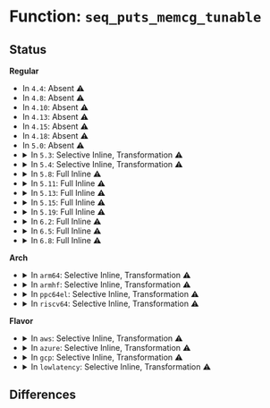 # Function: <code>seq_puts_memcg_tunable</code>

## Status
<b>Regular</b>
<ul>
<li>
In <code>4.4</code>: Absent ⚠️
</li>
<li>
In <code>4.8</code>: Absent ⚠️
</li>
<li>
In <code>4.10</code>: Absent ⚠️
</li>
<li>
In <code>4.13</code>: Absent ⚠️
</li>
<li>
In <code>4.15</code>: Absent ⚠️
</li>
<li>
In <code>4.18</code>: Absent ⚠️
</li>
<li>
In <code>5.0</code>: Absent ⚠️
</li>
<li>
<details>
<summary>In <code>5.3</code>: Selective Inline, Transformation ⚠️</summary>

**Collision:** Unique Static

**Inline:** Selective

**Transformation:** True

**Instances:**

```
In mm/memcontrol.c (ffffffff812af4ce)
Location: mm/memcontrol.c:5718
Inline: True
Inline callers:
  - mm/memcontrol.c:swap_max_show
  - mm/memcontrol.c:memory_max_show
  - mm/memcontrol.c:memory_high_show
  - mm/memcontrol.c:memory_low_show
  - mm/memcontrol.c:memory_min_show
Direct callers:
  - mm/memcontrol.c:swap_max_show
  - mm/memcontrol.c:memory_max_show
  - mm/memcontrol.c:memory_high_show
  - mm/memcontrol.c:memory_low_show
  - mm/memcontrol.c:memory_min_show
```
**Symbols:**

```
ffffffff812af350-ffffffff812af36e: seq_puts_memcg_tunable.part.0 (STB_LOCAL)
```
</details>
</li>
<li>
<details>
<summary>In <code>5.4</code>: Selective Inline, Transformation ⚠️</summary>

**Collision:** Unique Static

**Inline:** Selective

**Transformation:** True

**Instances:**

```
In mm/memcontrol.c (ffffffff812c0f2e)
Location: mm/memcontrol.c:6058
Inline: True
Inline callers:
  - mm/memcontrol.c:swap_max_show
  - mm/memcontrol.c:memory_max_show
  - mm/memcontrol.c:memory_high_show
  - mm/memcontrol.c:memory_low_show
  - mm/memcontrol.c:memory_min_show
Direct callers:
  - mm/memcontrol.c:swap_max_show
  - mm/memcontrol.c:memory_max_show
  - mm/memcontrol.c:memory_high_show
  - mm/memcontrol.c:memory_low_show
  - mm/memcontrol.c:memory_min_show
```
**Symbols:**

```
ffffffff812c0db0-ffffffff812c0dce: seq_puts_memcg_tunable.part.0 (STB_LOCAL)
```
</details>
</li>
<li>
<details>
<summary>In <code>5.8</code>: Full Inline ⚠️</summary>

**Collision:** Unique Static

**Inline:** Full

**Transformation:** False

**Instances:**

```
In mm/memcontrol.c (ffffffff812f63ee)
Location: mm/memcontrol.c:5965
Inline: True
Inline callers:
  - mm/memcontrol.c:swap_max_show
  - mm/memcontrol.c:swap_max_show
  - mm/memcontrol.c:swap_high_show
  - mm/memcontrol.c:swap_high_show
  - mm/memcontrol.c:memory_max_show
  - mm/memcontrol.c:memory_max_show
  - mm/memcontrol.c:memory_high_show
  - mm/memcontrol.c:memory_high_show
  - mm/memcontrol.c:memory_low_show
  - mm/memcontrol.c:memory_low_show
  - mm/memcontrol.c:memory_min_show
  - mm/memcontrol.c:memory_min_show
```
</details>
</li>
<li>
<details>
<summary>In <code>5.11</code>: Full Inline ⚠️</summary>

**Collision:** Unique Static

**Inline:** Full

**Transformation:** False

**Instances:**

```
In mm/memcontrol.c (ffffffff813016de)
Location: mm/memcontrol.c:6181
Inline: True
Inline callers:
  - mm/memcontrol.c:swap_max_show
  - mm/memcontrol.c:swap_max_show
  - mm/memcontrol.c:swap_high_show
  - mm/memcontrol.c:swap_high_show
  - mm/memcontrol.c:memory_max_show
  - mm/memcontrol.c:memory_max_show
  - mm/memcontrol.c:memory_high_show
  - mm/memcontrol.c:memory_high_show
  - mm/memcontrol.c:memory_low_show
  - mm/memcontrol.c:memory_low_show
  - mm/memcontrol.c:memory_min_show
  - mm/memcontrol.c:memory_min_show
```
</details>
</li>
<li>
<details>
<summary>In <code>5.13</code>: Full Inline ⚠️</summary>

**Collision:** Unique Static

**Inline:** Full

**Transformation:** False

**Instances:**

```
In mm/memcontrol.c (ffffffff81307ece)
Location: mm/memcontrol.c:6003
Inline: True
Inline callers:
  - mm/memcontrol.c:swap_max_show
  - mm/memcontrol.c:swap_max_show
  - mm/memcontrol.c:swap_high_show
  - mm/memcontrol.c:swap_high_show
  - mm/memcontrol.c:memory_max_show
  - mm/memcontrol.c:memory_max_show
  - mm/memcontrol.c:memory_high_show
  - mm/memcontrol.c:memory_high_show
  - mm/memcontrol.c:memory_low_show
  - mm/memcontrol.c:memory_low_show
  - mm/memcontrol.c:memory_min_show
  - mm/memcontrol.c:memory_min_show
```
</details>
</li>
<li>
<details>
<summary>In <code>5.15</code>: Full Inline ⚠️</summary>

**Collision:** Unique Static

**Inline:** Full

**Transformation:** False

**Instances:**

```
In mm/memcontrol.c (ffffffff8135211e)
Location: mm/memcontrol.c:6187
Inline: True
Inline callers:
  - mm/memcontrol.c:swap_max_show
  - mm/memcontrol.c:swap_max_show
  - mm/memcontrol.c:swap_high_show
  - mm/memcontrol.c:swap_high_show
  - mm/memcontrol.c:memory_max_show
  - mm/memcontrol.c:memory_max_show
  - mm/memcontrol.c:memory_high_show
  - mm/memcontrol.c:memory_high_show
  - mm/memcontrol.c:memory_low_show
  - mm/memcontrol.c:memory_low_show
  - mm/memcontrol.c:memory_min_show
  - mm/memcontrol.c:memory_min_show
```
</details>
</li>
<li>
<details>
<summary>In <code>5.19</code>: Full Inline ⚠️</summary>

**Collision:** Unique Static

**Inline:** Full

**Transformation:** False

**Instances:**

```
In mm/memcontrol.c (ffffffff813c9a8d)
Location: mm/memcontrol.c:6133
Inline: True
Inline callers:
  - mm/memcontrol.c:zswap_max_show
  - mm/memcontrol.c:zswap_max_show
  - mm/memcontrol.c:swap_max_show
  - mm/memcontrol.c:swap_max_show
  - mm/memcontrol.c:swap_high_show
  - mm/memcontrol.c:swap_high_show
  - mm/memcontrol.c:memory_max_show
  - mm/memcontrol.c:memory_max_show
  - mm/memcontrol.c:memory_high_show
  - mm/memcontrol.c:memory_high_show
  - mm/memcontrol.c:memory_low_show
  - mm/memcontrol.c:memory_low_show
  - mm/memcontrol.c:memory_min_show
  - mm/memcontrol.c:memory_min_show
```
</details>
</li>
<li>
<details>
<summary>In <code>6.2</code>: Full Inline ⚠️</summary>

**Collision:** Unique Static

**Inline:** Full

**Transformation:** False

**Instances:**

```
In mm/memcontrol.c (ffffffff8144fe4d)
Location: mm/memcontrol.c:6320
Inline: True
Inline callers:
  - mm/memcontrol.c:zswap_max_show
  - mm/memcontrol.c:zswap_max_show
  - mm/memcontrol.c:swap_max_show
  - mm/memcontrol.c:swap_max_show
  - mm/memcontrol.c:swap_high_show
  - mm/memcontrol.c:swap_high_show
  - mm/memcontrol.c:memory_max_show
  - mm/memcontrol.c:memory_max_show
  - mm/memcontrol.c:memory_high_show
  - mm/memcontrol.c:memory_high_show
  - mm/memcontrol.c:memory_low_show
  - mm/memcontrol.c:memory_low_show
  - mm/memcontrol.c:memory_min_show
  - mm/memcontrol.c:memory_min_show
```
</details>
</li>
<li>
<details>
<summary>In <code>6.5</code>: Full Inline ⚠️</summary>

**Collision:** Unique Static

**Inline:** Full

**Transformation:** False

**Instances:**

```
In mm/memcontrol.c (ffffffff8148575d)
Location: mm/memcontrol.c:6386
Inline: True
Inline callers:
  - mm/memcontrol.c:zswap_max_show
  - mm/memcontrol.c:zswap_max_show
  - mm/memcontrol.c:swap_max_show
  - mm/memcontrol.c:swap_max_show
  - mm/memcontrol.c:swap_high_show
  - mm/memcontrol.c:swap_high_show
  - mm/memcontrol.c:memory_max_show
  - mm/memcontrol.c:memory_max_show
  - mm/memcontrol.c:memory_high_show
  - mm/memcontrol.c:memory_high_show
  - mm/memcontrol.c:memory_low_show
  - mm/memcontrol.c:memory_low_show
  - mm/memcontrol.c:memory_min_show
  - mm/memcontrol.c:memory_min_show
```
</details>
</li>
<li>
<details>
<summary>In <code>6.8</code>: Full Inline ⚠️</summary>

**Collision:** Unique Static

**Inline:** Full

**Transformation:** False

**Instances:**

```
In mm/memcontrol.c (ffffffff814b48bd)
Location: mm/memcontrol.c:6674
Inline: True
Inline callers:
  - mm/memcontrol.c:zswap_max_show
  - mm/memcontrol.c:zswap_max_show
  - mm/memcontrol.c:swap_max_show
  - mm/memcontrol.c:swap_max_show
  - mm/memcontrol.c:swap_high_show
  - mm/memcontrol.c:swap_high_show
  - mm/memcontrol.c:memory_max_show
  - mm/memcontrol.c:memory_max_show
  - mm/memcontrol.c:memory_high_show
  - mm/memcontrol.c:memory_high_show
  - mm/memcontrol.c:memory_low_show
  - mm/memcontrol.c:memory_low_show
  - mm/memcontrol.c:memory_min_show
  - mm/memcontrol.c:memory_min_show
```
</details>
</li>
</ul>
<b>Arch</b>
<ul>
<li>
<details>
<summary>In <code>arm64</code>: Selective Inline, Transformation ⚠️</summary>

**Collision:** Unique Static

**Inline:** Selective

**Transformation:** True

**Instances:**

```
In mm/memcontrol.c (ffff800010362374)
Location: mm/memcontrol.c:6058
Inline: True
Inline callers:
  - mm/memcontrol.c:swap_max_show
  - mm/memcontrol.c:memory_max_show
  - mm/memcontrol.c:memory_high_show
  - mm/memcontrol.c:memory_low_show
  - mm/memcontrol.c:memory_min_show
Direct callers:
  - mm/memcontrol.c:swap_max_show
  - mm/memcontrol.c:memory_max_show
  - mm/memcontrol.c:memory_high_show
  - mm/memcontrol.c:memory_low_show
  - mm/memcontrol.c:memory_min_show
```
**Symbols:**

```
ffff800010362170-ffff8000103621ac: seq_puts_memcg_tunable.part.0 (STB_LOCAL)
```
</details>
</li>
<li>
<details>
<summary>In <code>armhf</code>: Selective Inline, Transformation ⚠️</summary>

**Collision:** Unique Static

**Inline:** Selective

**Transformation:** True

**Instances:**

```
In mm/memcontrol.c (c0554cdc)
Location: mm/memcontrol.c:6058
Inline: True
Inline callers:
  - mm/memcontrol.c:swap_max_show
  - mm/memcontrol.c:memory_max_show
  - mm/memcontrol.c:memory_high_show
  - mm/memcontrol.c:memory_low_show
  - mm/memcontrol.c:memory_min_show
Direct callers:
  - mm/memcontrol.c:swap_max_show
  - mm/memcontrol.c:memory_max_show
  - mm/memcontrol.c:memory_high_show
  - mm/memcontrol.c:memory_low_show
  - mm/memcontrol.c:memory_min_show
```
**Symbols:**

```
c0554b48-c0554b78: seq_puts_memcg_tunable.part.0 (STB_LOCAL)
```
</details>
</li>
<li>
<details>
<summary>In <code>ppc64el</code>: Selective Inline, Transformation ⚠️</summary>

**Collision:** Unique Static

**Inline:** Selective

**Transformation:** True

**Instances:**

```
In mm/memcontrol.c (c00000000044f29c)
Location: mm/memcontrol.c:6058
Inline: True
Inline callers:
  - mm/memcontrol.c:swap_max_show
  - mm/memcontrol.c:memory_max_show
  - mm/memcontrol.c:memory_high_show
  - mm/memcontrol.c:memory_low_show
  - mm/memcontrol.c:memory_min_show
Direct callers:
  - mm/memcontrol.c:swap_max_show
  - mm/memcontrol.c:memory_max_show
  - mm/memcontrol.c:memory_high_show
  - mm/memcontrol.c:memory_low_show
  - mm/memcontrol.c:memory_min_show
```
**Symbols:**

```
c00000000044ef90-c00000000044efd4: seq_puts_memcg_tunable.part.0 (STB_LOCAL)
```
</details>
</li>
<li>
<details>
<summary>In <code>riscv64</code>: Selective Inline, Transformation ⚠️</summary>

**Collision:** Unique Static

**Inline:** Selective

**Transformation:** True

**Instances:**

```
In mm/memcontrol.c (ffffffe000241bd0)
Location: mm/memcontrol.c:6058
Inline: True
Inline callers:
  - mm/memcontrol.c:swap_max_show
  - mm/memcontrol.c:memory_max_show
  - mm/memcontrol.c:memory_high_show
  - mm/memcontrol.c:memory_low_show
  - mm/memcontrol.c:memory_min_show
Direct callers:
  - mm/memcontrol.c:swap_max_show
  - mm/memcontrol.c:memory_max_show
  - mm/memcontrol.c:memory_high_show
  - mm/memcontrol.c:memory_low_show
  - mm/memcontrol.c:memory_min_show
```
**Symbols:**

```
ffffffe0002419f0-ffffffe000241a2c: seq_puts_memcg_tunable.part.0 (STB_LOCAL)
```
</details>
</li>
</ul>
<b>Flavor</b>
<ul>
<li>
<details>
<summary>In <code>aws</code>: Selective Inline, Transformation ⚠️</summary>

**Collision:** Unique Static

**Inline:** Selective

**Transformation:** True

**Instances:**

```
In mm/memcontrol.c (ffffffff812b950e)
Location: mm/memcontrol.c:6058
Inline: True
Inline callers:
  - mm/memcontrol.c:swap_max_show
  - mm/memcontrol.c:memory_max_show
  - mm/memcontrol.c:memory_high_show
  - mm/memcontrol.c:memory_low_show
  - mm/memcontrol.c:memory_min_show
Direct callers:
  - mm/memcontrol.c:swap_max_show
  - mm/memcontrol.c:memory_max_show
  - mm/memcontrol.c:memory_high_show
  - mm/memcontrol.c:memory_low_show
  - mm/memcontrol.c:memory_min_show
```
**Symbols:**

```
ffffffff812b9390-ffffffff812b93ae: seq_puts_memcg_tunable.part.0 (STB_LOCAL)
```
</details>
</li>
<li>
<details>
<summary>In <code>azure</code>: Selective Inline, Transformation ⚠️</summary>

**Collision:** Unique Static

**Inline:** Selective

**Transformation:** True

**Instances:**

```
In mm/memcontrol.c (ffffffff812aa79e)
Location: mm/memcontrol.c:6058
Inline: True
Inline callers:
  - mm/memcontrol.c:swap_max_show
  - mm/memcontrol.c:memory_max_show
  - mm/memcontrol.c:memory_high_show
  - mm/memcontrol.c:memory_low_show
  - mm/memcontrol.c:memory_min_show
Direct callers:
  - mm/memcontrol.c:swap_max_show
  - mm/memcontrol.c:memory_max_show
  - mm/memcontrol.c:memory_high_show
  - mm/memcontrol.c:memory_low_show
  - mm/memcontrol.c:memory_min_show
```
**Symbols:**

```
ffffffff812aa620-ffffffff812aa63e: seq_puts_memcg_tunable.part.0 (STB_LOCAL)
```
</details>
</li>
<li>
<details>
<summary>In <code>gcp</code>: Selective Inline, Transformation ⚠️</summary>

**Collision:** Unique Static

**Inline:** Selective

**Transformation:** True

**Instances:**

```
In mm/memcontrol.c (ffffffff812b731e)
Location: mm/memcontrol.c:6058
Inline: True
Inline callers:
  - mm/memcontrol.c:swap_max_show
  - mm/memcontrol.c:memory_max_show
  - mm/memcontrol.c:memory_high_show
  - mm/memcontrol.c:memory_low_show
  - mm/memcontrol.c:memory_min_show
Direct callers:
  - mm/memcontrol.c:swap_max_show
  - mm/memcontrol.c:memory_max_show
  - mm/memcontrol.c:memory_high_show
  - mm/memcontrol.c:memory_low_show
  - mm/memcontrol.c:memory_min_show
```
**Symbols:**

```
ffffffff812b71a0-ffffffff812b71be: seq_puts_memcg_tunable.part.0 (STB_LOCAL)
```
</details>
</li>
<li>
<details>
<summary>In <code>lowlatency</code>: Selective Inline, Transformation ⚠️</summary>

**Collision:** Unique Static

**Inline:** Selective

**Transformation:** True

**Instances:**

```
In mm/memcontrol.c (ffffffff812c7bfe)
Location: mm/memcontrol.c:6058
Inline: True
Inline callers:
  - mm/memcontrol.c:swap_max_show
  - mm/memcontrol.c:memory_max_show
  - mm/memcontrol.c:memory_high_show
  - mm/memcontrol.c:memory_low_show
  - mm/memcontrol.c:memory_min_show
Direct callers:
  - mm/memcontrol.c:swap_max_show
  - mm/memcontrol.c:memory_max_show
  - mm/memcontrol.c:memory_high_show
  - mm/memcontrol.c:memory_low_show
  - mm/memcontrol.c:memory_min_show
```
**Symbols:**

```
ffffffff812c7a80-ffffffff812c7a9e: seq_puts_memcg_tunable.part.0 (STB_LOCAL)
```
</details>
</li>
</ul>

## Differences
